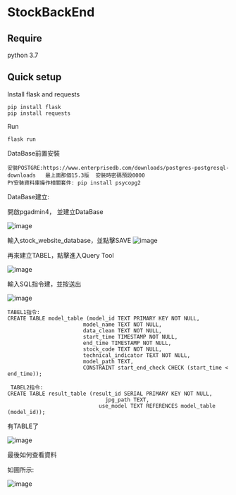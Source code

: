 # StockBackEnd
## Require
python 3.7
## Quick setup
Install flask and requests
```
pip install flask
pip install requests
```
Run
```
flask run
```
DataBase前置安裝
```
安裝POSTGRE:https://www.enterprisedb.com/downloads/postgres-postgresql-downloads   最上面那個15.3版  安裝時密碼預設0000
PY安裝資料庫操作相關套件: pip install psycopg2
```
DataBase建立:

開啟pgadmin4， 並建立DataBase

![image](https://github.com/AgileStockWeb/StockBackEnd/assets/57141904/6a89d772-1b98-46fd-ad1b-ea63111f9dca)

輸入stock_website_database，並點擊SAVE
![image](https://github.com/AgileStockWeb/StockBackEnd/assets/57141904/c9a308c4-a323-4231-a34e-c076d2e124d8)

再來建立TABEL，點擊進入Query Tool

![image](https://github.com/AgileStockWeb/StockBackEnd/assets/57141904/856414a3-69d4-4957-b7ab-e0395245b68d)

輸入SQL指令建，並按送出

![image](https://github.com/AgileStockWeb/StockBackEnd/assets/57141904/ccc1ff95-4198-4467-bb09-d9083ed5c852)


```
TABEL1指令:
CREATE TABLE model_table (model_id TEXT PRIMARY KEY NOT NULL,
						model_name TEXT NOT NULL,
						data_clean TEXT NOT NULL,
					 	start_time TIMESTAMP NOT NULL,
						end_time TIMESTAMP NOT NULL,
						stock_code TEXT NOT NULL,
						technical_indicator TEXT NOT NULL,
						model_path TEXT,
						CONSTRAINT start_end_check CHECK (start_time < end_time));
 
 TABEL2指令:
CREATE TABLE result_table (result_id SERIAL PRIMARY KEY NOT NULL,
             			       jpg_path TEXT,
               			     use_model TEXT REFERENCES model_table (model_id));
```
有TABLE了

![image](https://github.com/AgileStockWeb/StockBackEnd/assets/57141904/2e7e80ca-48d8-4d48-8a99-4f13a4b65bc2)

最後如何查看資料

如圖所示:

![image](https://github.com/AgileStockWeb/StockBackEnd/assets/57141904/ccd5cf4a-ac52-49c7-b1ce-43ccfc071b87)
